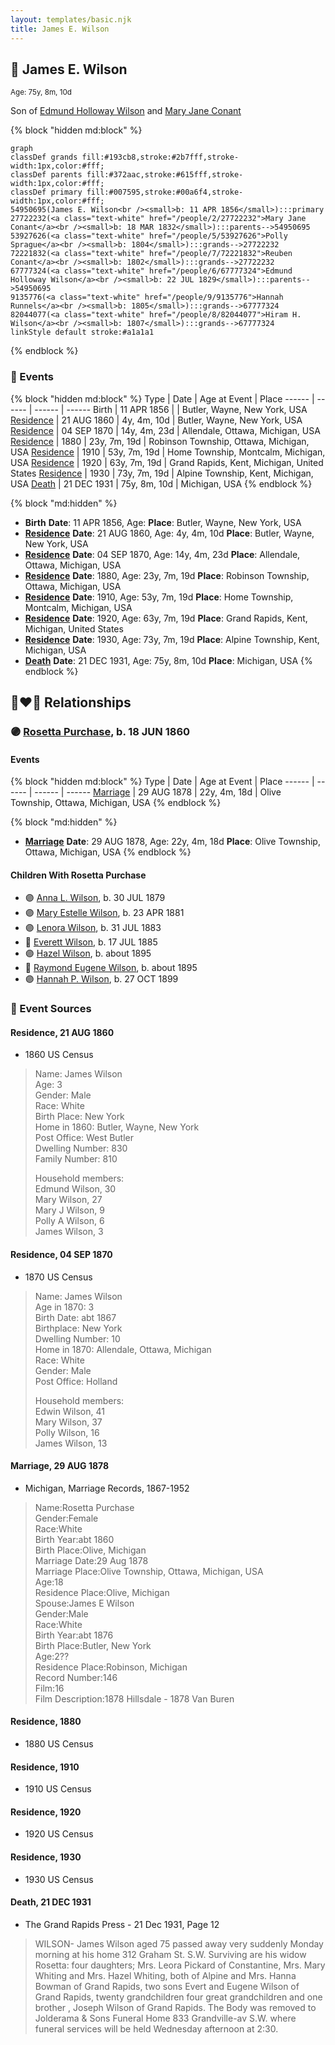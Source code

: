 ```yaml
---
layout: templates/basic.njk
title: James E. Wilson
---
```

## 🔵 James E. Wilson
<small>Age: 75y, 8m, 10d</small>

Son of [Edmund Holloway Wilson](/people/6/67777324) and [Mary Jane Conant](/people/2/27722232)

{% block "hidden md:block" %}
```mermaid
graph
classDef grands fill:#193cb8,stroke:#2b7fff,stroke-width:1px,color:#fff;
classDef parents fill:#372aac,stroke:#615fff,stroke-width:1px,color:#fff;
classDef primary fill:#007595,stroke:#00a6f4,stroke-width:1px,color:#fff;
54950695(James E. Wilson<br /><small>b: 11 APR 1856</small>):::primary
27722232(<a class="text-white" href="/people/2/27722232">Mary Jane Conant</a><br /><small>b: 18 MAR 1832</small>):::parents-->54950695
53927626(<a class="text-white" href="/people/5/53927626">Polly Sprague</a><br /><small>b: 1804</small>):::grands-->27722232
72221832(<a class="text-white" href="/people/7/72221832">Reuben Conant</a><br /><small>b: 1802</small>):::grands-->27722232
67777324(<a class="text-white" href="/people/6/67777324">Edmund Holloway Wilson</a><br /><small>b: 22 JUL 1829</small>):::parents-->54950695
9135776(<a class="text-white" href="/people/9/9135776">Hannah Runnels</a><br /><small>b: 1805</small>):::grands-->67777324
82044077(<a class="text-white" href="/people/8/82044077">Hiram H. Wilson</a><br /><small>b: 1807</small>):::grands-->67777324
linkStyle default stroke:#a1a1a1
```
{% endblock %}

### 📆 Events

{% block "hidden md:block" %}
Type | Date | Age at Event | Place
------ | ------ | ------ | ------
Birth | 11 APR 1856 |  | Butler, Wayne, New York, USA
[Residence](#event-event-0) | 21 AUG 1860 | 4y, 4m, 10d | Butler, Wayne, New York, USA
[Residence](#event-event-1) | 04 SEP 1870 | 14y, 4m, 23d | Allendale, Ottawa, Michigan, USA
[Residence](#event-event-2) | 1880 | 23y, 7m, 19d | Robinson Township, Ottawa, Michigan, USA
[Residence](#event-event-3) | 1910 | 53y, 7m, 19d | Home Township, Montcalm, Michigan, USA
[Residence](#event-event-4) | 1920 | 63y, 7m, 19d | Grand Rapids, Kent, Michigan, United States
[Residence](#event-event-5) | 1930 | 73y, 7m, 19d | Alpine Township, Kent, Michigan, USA
[Death](#event-event-9) | 21 DEC 1931 | 75y, 8m, 10d | Michigan, USA
{% endblock %}

{% block "md:hidden" %}
- **Birth**
**Date**: 11 APR 1856, Age:
**Place**: Butler, Wayne, New York, USA
- **[Residence](#event-event-0)**
**Date**: 21 AUG 1860, Age: 4y, 4m, 10d
**Place**: Butler, Wayne, New York, USA
- **[Residence](#event-event-1)**
**Date**: 04 SEP 1870, Age: 14y, 4m, 23d
**Place**: Allendale, Ottawa, Michigan, USA
- **[Residence](#event-event-2)**
**Date**: 1880, Age: 23y, 7m, 19d
**Place**: Robinson Township, Ottawa, Michigan, USA
- **[Residence](#event-event-3)**
**Date**: 1910, Age: 53y, 7m, 19d
**Place**: Home Township, Montcalm, Michigan, USA
- **[Residence](#event-event-4)**
**Date**: 1920, Age: 63y, 7m, 19d
**Place**: Grand Rapids, Kent, Michigan, United States
- **[Residence](#event-event-5)**
**Date**: 1930, Age: 73y, 7m, 19d
**Place**: Alpine Township, Kent, Michigan, USA
- **[Death](#event-event-9)**
**Date**: 21 DEC 1931, Age: 75y, 8m, 10d
**Place**: Michigan, USA
{% endblock %}

## 👩‍❤️‍👨 Relationships

### 🟣 [Rosetta Purchase](/people/2/27770192), b. 18 JUN 1860

#### Events

{% block "hidden md:block" %}
Type | Date | Age at Event | Place
------ | ------ | ------ | ------
[Marriage](#event-family-0-event-0) | 29 AUG 1878 | 22y, 4m, 18d | Olive Township, Ottawa, Michigan, USA
{% endblock %}

{% block "md:hidden" %}
- **[Marriage](#event-family-0-event-0)**
**Date**: 29 AUG 1878, Age: 22y, 4m, 18d
**Place**: Olive Township, Ottawa, Michigan, USA
{% endblock %}

#### Children With Rosetta Purchase
* 🟣 [Anna L. Wilson](/people/7/73378674), b. 30 JUL 1879
* 🟣 [Mary Estelle Wilson](/people/4/46787428), b. 23 APR 1881
* 🟣 [Lenora Wilson](/people/4/43167007), b. 31 JUL 1883
* 🔵 [Everett Wilson](/people/5/5482456), b. 17 JUL 1885
* 🟣 [Hazel Wilson](/people/2/23514264), b. about 1895
* 🔵 [Raymond Eugene Wilson](/people/8/81165742), b. about 1895
* 🟣 [Hannah P. Wilson](/people/2/21937522), b. 27 OCT 1899
### 📰 Event Sources

#### <a id="event-event-0"></a> Residence, 21 AUG 1860
* 1860 US Census
>   
  > Name: James Wilson  
  > Age: 3  
  > Gender: Male  
  > Race: White  
  > Birth Place: New York  
  > Home in 1860: Butler, Wayne, New York  
  > Post Office: West Butler  
  > Dwelling Number: 830  
  > Family Number: 810  
  >   
  > Household members:  
  > Edmund Wilson, 30  
  > Mary Wilson, 27  
  > Mary J Wilson, 9  
  > Polly A Wilson, 6  
  > James Wilson, 3

#### <a id="event-event-1"></a> Residence, 04 SEP 1870
* 1870 US Census
>   
  > Name: James Wilson  
  > Age in 1870: 3  
  > Birth Date: abt 1867  
  > Birthplace: New York  
  > Dwelling Number: 10  
  > Home in 1870: Allendale, Ottawa, Michigan  
  > Race: White  
  > Gender: Male  
  > Post Office: Holland  
  >   
  > Household members:  
  > Edwin Wilson, 41  
  > Mary Wilson, 37  
  > Polly Wilson, 16  
  > James Wilson, 13  
  >

#### <a id="event-family-0-event-0"></a> Marriage, 29 AUG 1878
* Michigan, Marriage Records, 1867-1952
>   
  > Name:Rosetta Purchase  
  > Gender:Female  
  > Race:White  
  > Birth Year:abt 1860  
  > Birth Place:Olive, Michigan  
  > Marriage Date:29 Aug 1878  
  > Marriage Place:Olive Township, Ottawa, Michigan, USA  
  > Age:18  
  > Residence Place:Olive, Michigan  
  > Spouse:James E Wilson  
  > Gender:Male  
  > Race:White  
  > Birth Year:abt 1876  
  > Birth Place:Butler, New York  
  > Age:2??  
  > Residence Place:Robinson, Michigan  
  > Record Number:146  
  > Film:16  
  > Film Description:1878 Hillsdale - 1878 Van Buren

#### <a id="event-event-2"></a> Residence, 1880
* 1880 US Census

#### <a id="event-event-3"></a> Residence, 1910
* 1910 US Census

#### <a id="event-event-4"></a> Residence, 1920
* 1920 US Census

#### <a id="event-event-5"></a> Residence, 1930
* 1930 US Census

#### <a id="event-event-9"></a> Death, 21 DEC 1931
* The Grand Rapids Press  - 21 Dec 1931, Page 12
>   
  > WILSON- James Wilson aged 75 passed away very suddenly Monday morning at his home 312 Graham St. S.W. Surviving are his widow Rosetta: four daughters; Mrs. Leora Pickard of Constantine, Mrs. Mary Whiting and Mrs. Hazel Whiting, both of Alpine and Mrs. Hanna Bowman of Grand Rapids, two sons Evert and Eugene Wilson of Grand Rapids, twenty grandchildren four great grandchildren and one brother , Joseph Wilson of Grand Rapids. The Body was removed to Jolderama & Sons Funeral Home 833 Grandville-av S.W. where funeral services will be held Wednesday afternoon at 2:30.